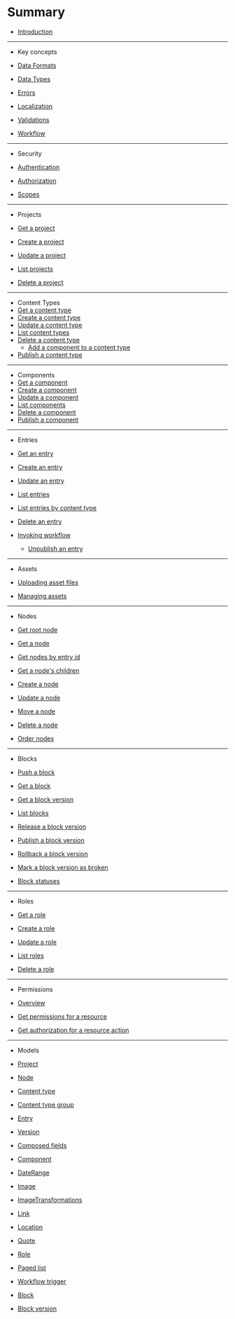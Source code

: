 # Summary

* [Introduction](/README.md)

***

* Key concepts

* [Data Formats](/key-concepts/data-formats.md)
* [Data Types](/key-concepts/data-types.md)
* [Errors](/key-concepts/errors.md)
* [Localization](/key-concepts/localization.md)
* [Validations](/key-concepts/validations.md)
* [Workflow](/key-concepts/workflow.md)

***

* Security

* [Authentication](security/authentication.md)
* [Authorization](security/authorization.md)
* [Scopes](security/scopes.md)

***

* Projects

* [Get a project](/projects/get-a-project.md)
* [Create a project](/projects/create-a-project.md)
* [Update a project](/projects/update-a-project.md)
* [List projects](/projects/list-projects.md)
* [Delete a project](/projects/delete-a-project.md)

***
* Content Types
* [Get a content type](/content-types/get-a-content-type.md)
* [Create a content type](/content-types/create-a-content-type.md)
* [Update a content type](/content-types/update-a-content-type.md)
* [List content types](/content-types/list-content-types.md)
* [Delete a content type](/content-types/delete-a-content-type.md)
    * [Add a component to a content type](/content-types/add-a-component-to-a-content-type.md)
* [Publish a content type](/content-types/invoking-workflow.md)

***
* Components
* [Get a component](/components/get-a-component.md)
* [Create a component](/components/create-a-component.md)
* [Update a component](/components/update-a-component.md)
* [List components](/components/list-components.md)
* [Delete a component](/components/delete-a-component.md)
* [Publish a component](/components/invoking-workflow.md)

***
* Entries

* [Get an entry](/entries/get-an-entry.md)
* [Create an entry](/entries/create-an-entry.md)
* [Update an entry](/entries/update-an-entry.md)
* [List entries](/entries/list-entries.md)
* [List entries by content type](/entries/list-entries-by-content-type.md)
* [Delete an entry](/entries/delete-an-entry.md)
* [Invoking workflow](/entries/invoking-workflow.md)
  * [Unpublish an entry](/entries/unpublish-an-entry.md)

***

* Assets

* [Uploading asset files](/assets/upload-asset-file.md)
* [Managing assets](/assets/managing-assets.md)

***

* Nodes

* [Get root node](/nodes/get-root-node.md)
* [Get a node](/nodes/get-a-node.md)
* [Get nodes by entry id](/nodes/get-nodes-by-entryid.md)
* [Get a node's children](/nodes/get-nodes-children.md)
* [Create a node](/nodes/create-a-node.md)
* [Update a node](/nodes/update-a-node.md)
* [Move a node](/nodes/move-a-node.md)
* [Delete a node](/nodes/delete-a-node.md)
* [Order nodes](/nodes/order-nodes.md)

***

* Blocks

* [Push a block](/blocks/push-a-block.md)
* [Get a block](/blocks/get-a-block.md)
* [Get a block version](/blocks/get-block-version.md)
* [List blocks](/blocks/list-blocks.md)
* [Release a block version](/blocks/release-a-block-version.md)
* [Publish a block version](/blocks/publish-a-block-version.md)
* [Rollback a block version](/blocks/rollback-a-block-version.md)
* [Mark a block version as broken](/blocks/mark-block-version-broken.md)
* [Block statuses](/blocks/block-statuses.md)

***

* Roles

* [Get a role](/roles/get-a-role.md)
* [Create a role](/roles/create-a-role.md)
* [Update a role](/roles/update-a-role.md)
* [List roles](/roles/list-roles.md)
* [Delete a role](/roles/delete-a-role.md)

***

* Permissions

* [Overview](/permissions/overview.md)
* [Get permissions for a resource](/permissions/get-permissions-for-a-resource.md)
* [Get authorization for a resource action](/permissions/get-authorization-for-a-resource-action.md)

***

* Models

* [Project](/model/project.md)
* [Node](/model/node.md)
* [Content type](/model/content-type.md)
* [Content type group](/model/content-type-group.md)
* [Entry](/model/entry.md)
* [Version](/model/version.md)
* [Composed fields](/model/composed.md)
* [Component](/model/component.md)
* [DateRange](/model/date-range.md)
* [Image](/model/image.md)
* [ImageTransformations](/model/image-transformations.md)
* [Link](/model/link.md)
* [Location](/model/location.md)
* [Quote](/model/quote.md)
* [Role](/model/role.md)
* [Paged list](/model/paged-list.md)
* [Workflow trigger](/model/workflow-trigger.md)
* [Block](/model/block.md)
* [Block version](/model/block-version.md)

<!-- * [AssetFile](/model/assetfile.md) -->

